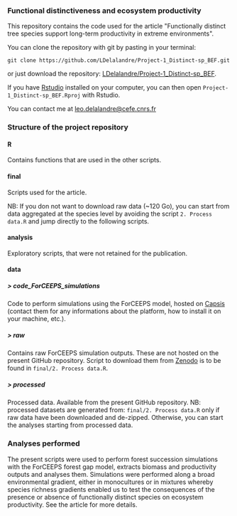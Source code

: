 ### Functional distinctiveness and ecosystem productivity

This repository contains the code used for the article "Functionally distinct tree species support long-term productivity in extreme environments".

You can clone the repository with git by pasting in your terminal:

	git clone https://github.com/LDelalandre/Project-1_Distinct-sp_BEF.git
    
or 
just download the repository:
[LDelalandre/Project-1_Distinct-sp_BEF](https://github.com/LDelalandre/Project-1_Distinct-sp_BEF/archive/master.zip).

If you have [Rstudio](https://www.rstudio.com/) installed on your computer, you can then open `Project-1_Distinct-sp_BEF.Rproj` with Rstudio.

You can contact me at <leo.delalandre@cefe.cnrs.fr>


### Structure of the project repository

#### R

Contains functions that are used in the other scripts.

#### final

Scripts used for the article.

NB: If you don not want to download raw data (~120 Go), you can start from data aggregated at the species level by avoiding the script `2. Process data.R` and jump directly to the following scripts.

#### analysis

Exploratory scripts, that were not retained for the publication.

#### data 

##### > code_ForCEEPS_simulations 
Code to perform simulations using the ForCEEPS model, hosted on 
[Capsis](http://capsis.cirad.fr/capsis/help_en/forceeps) (contact them for any informations about the platform, how to install it on your machine, etc.).

##### > raw 
Contains raw ForCEEPS simulation outputs. These are not hosted on the present GitHub repository. 
Script to download them from [Zenodo](https://zenodo.org/record/5145755) is to be found in `final/2. Process data.R`.

##### > processed 

Processed data. Available from the present GitHub repository. NB: processed datasets are generated from: `final/2. Process data.R` 
only if raw data have been downloaded and de-zipped. Otherwise, you can start the analyses starting from processed data.




### Analyses performed

The present scripts were used to perform forest succession simulations with the ForCEEPS forest gap model, extracts biomass and productivity outputs and analyses them. Simulations were performed along a broad environmental gradient, either in monocultures or in mixtures whereby species richness gradients enabled us to test the consequences of the presence or absence of functionally distinct species on ecosystem productivity. See the article for more details. 
